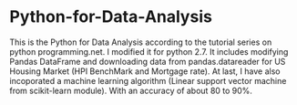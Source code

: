 # Python-for-Data-Analysis
This is the Python for Data Analysis according to the tutorial series on python programming.net. I modified it for python 2.7.
It includes modifying Pandas DataFrame and downloading data from pandas.datareader for US Housing Market (HPI BenchMark and Mortgage rate).
At last, I have also incoporated a machine learning algorithm (Linear support vector machine from scikit-learn module). With an accuracy of about 80 to 90%.
